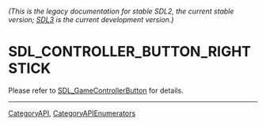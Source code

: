 ###### (This is the legacy documentation for stable SDL2, the current stable version; [SDL3](https://wiki.libsdl.org/SDL3/) is the current development version.)
# SDL_CONTROLLER_BUTTON_RIGHTSTICK

Please refer to [SDL_GameControllerButton](SDL_GameControllerButton) for details.

----
[CategoryAPI](CategoryAPI), [CategoryAPIEnumerators](CategoryAPIEnumerators)


